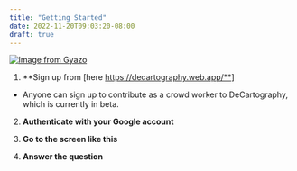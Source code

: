 ```yaml
---
title: "Getting Started"
date: 2022-11-20T09:03:20-08:00
draft: true
---
```


[![Image from Gyazo](https://i.gyazo.com/7b759607d84ae3380dd6a50cb3fdb6c3.gif)](https://gyazo.com/7b759607d84ae3380dd6a50cb3fdb6c3)

1. **Sign up from [here https://decartography.web.app/**]
* Anyone can sign up to contribute as a crowd worker to DeCartography, which is currently in beta.

2. **Authenticate with your Google account**

3. **Go to the screen like this**

4. **Answer the question**

